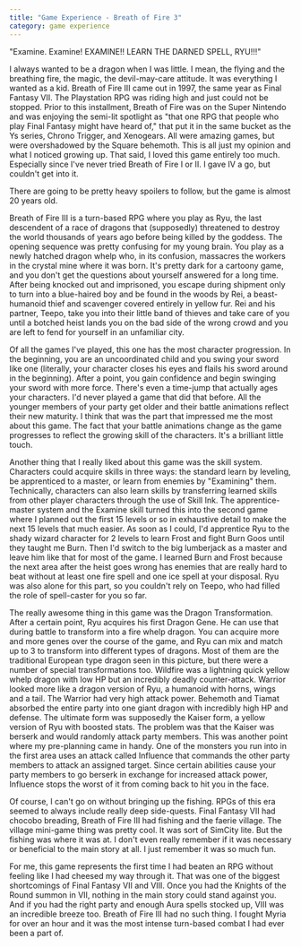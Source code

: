 ```yaml
---
title: "Game Experience - Breath of Fire 3"
category: game experience
---
```

"Examine. Examine! EXAMINE!! LEARN THE DARNED SPELL, RYU!!!"

I always wanted to be a dragon when I was little. I mean, the flying and the breathing fire, the magic, the devil-may-care attitude. It was everything I wanted as a kid. Breath of Fire III came out in 1997, the same year as Final Fantasy VII. The Playstation RPG was riding high and just could not be stopped. Prior to this installment, Breath of Fire was on the Super Nintendo and was enjoying the semi-lit spotlight as "that one RPG that people who play Final Fantasy might have heard of," that put it in the same bucket as the Ys series, Chrono Trigger, and Xenogears. All were amazing games, but were overshadowed by the Square behemoth. This is all just my opinion and what I noticed growing up. That said, I loved this game entirely too much. Especially since I've never tried Breath of Fire I or II. I gave IV a go, but couldn't get into it.

There are going to be pretty heavy spoilers to follow, but the game is almost 20 years old.

Breath of Fire III is a turn-based RPG where you play as Ryu, the last descendent of a race of dragons that (supposedly) threatened to destroy the world thousands of years ago before being killed by the goddess. The opening sequence was pretty confusing for my young brain. You play as a newly hatched dragon whelp who, in its confusion, massacres the workers in the crystal mine where it was born. It's pretty dark for a cartoony game, and you don't get the questions about yourself answered for a long time. After being knocked out and imprisoned, you escape during shipment only to turn into a blue-haired boy and be found in the woods by Rei, a beast-humanoid thief and scavenger covered entirely in yellow fur. Rei and his partner, Teepo, take you into their little band of thieves and take care of you until a botched heist lands you on the bad side of the wrong crowd and you are left to fend for yourself in an unfamiliar city.

Of all the games I've played, this one has the most character progression. In the beginning, you are an uncoordinated child and you swing your sword like one (literally, your character closes his eyes and flails his sword around in the beginning). After a point, you gain confidence and begin swinging your sword with more force. There's even a time-jump that actually ages your characters. I'd never played a game that did that before. All the younger members of your party get older and their battle animations reflect their new maturity. I think that was the part that impressed me the most about this game. The fact that your battle animations change as the game progresses to reflect the growing skill of the characters. It's a brilliant little touch.

Another thing that I really liked about this game was the skill system. Characters could acquire skills in three ways: the standard learn by leveling, be apprenticed to a master, or learn from enemies by "Examining" them. Technically, characters can also learn skills by transferring learned skills from other player characters through the use of Skill Ink. The apprentice-master system and the Examine skill turned this into the second game where I planned out the first 15 levels or so in exhaustive detail to make the next 15 levels that much easier. As soon as I could, I'd apprentice Ryu to the shady wizard character for 2 levels to learn Frost and fight Burn Goos until they taught me Burn. Then I'd switch to the big lumberjack as a master and leave him like that for most of the game. I learned Burn and Frost because the next area after the heist goes wrong has enemies that are really hard to beat without at least one fire spell and one ice spell at your disposal. Ryu was also alone for this part, so you couldn't rely on Teepo, who had filled the role of spell-caster for you so far.

The really awesome thing in this game was the Dragon Transformation. After a certain point, Ryu acquires his first Dragon Gene. He can use that during battle to transform into a fire whelp dragon. You can acquire more and more genes over the course of the game, and Ryu can mix and match up to 3 to transform into different types of dragons. Most of them are the traditional European type dragon seen in this picture, but there were a number of special transformations too. Wildfire was a lightning quick yellow whelp dragon with low HP but an incredibly deadly counter-attack. Warrior looked more like a dragon version of Ryu, a humanoid with horns, wings and a tail. The Warrior had very high attack power. Behemoth and Tiamat absorbed the entire party into one giant dragon with incredibly high HP and defense. The ultimate form was supposedly the Kaiser form, a yellow version of Ryu with boosted stats. The problem was that the Kaiser was berserk and would randomly attack party members. This was another point where my pre-planning came in handy. One of the monsters you run into in the first area uses an attack called Influence that commands the other party members to attack an assigned target. Since certain abilities cause your party members to go berserk in exchange for increased attack power, Influence stops the worst of it from coming back to hit you in the face.

Of course, I can't go on without bringing up the fishing. RPGs of this era seemed to always include really deep side-quests. Final Fantasy VII had chocobo breading, Breath of Fire III had fishing and the faerie village. The village mini-game thing was pretty cool. It was sort of SimCity lite. But the fishing was where it was at. I don't even really remember if it was necessary or beneficial to the main story at all. I just remember it was so much fun.

For me, this game represents the first time I had beaten an RPG without feeling like I had cheesed my way through it. That was one of the biggest shortcomings of Final Fantasy VII and VIII. Once you had the Knights of the Round summon in VII, nothing in the main story could stand against you. And if you had the right party and enough Aura spells stocked up, VIII was an incredible breeze too. Breath of Fire III had no such thing. I fought Myria for over an hour and it was the most intense turn-based combat I had ever been a part of.